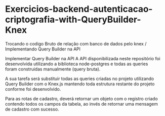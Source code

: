 # Exercicios-backend-autenticacao-criptografia-with-QueryBuilder-Knex
Trocando o codigo Bruto de relação com banco de dados pelo knex / Implementando Query Builder na API


Implementar Query Builder na API
A API disponibilizada neste repositório foi desenvolvida utilizando a biblioteca node-postgres e todas as queries foram construidas manualmente (query bruta).

A sua tarefa será substituir todas as queries criadas no projeto utilizando Query Builder com o Knex.js mantendo toda estrutura restante do projeto conforme foi desenvolvido.

Para as rotas de cadastro, deverá retornar um objeto com o registro criado contendo todos os campos da tabela, ao invés de retornar uma mensagem de cadastro com sucesso.
